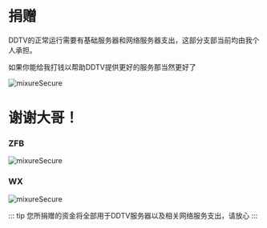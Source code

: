 # 捐赠
DDTV的正常运行需要有基础服务器和网络服务器支出，这部分支部当前均由我个人承担。  
  
如果你能给我打钱以帮助DDTV提供更好的服务那当然更好了  
  
  
  <img :src="$withBase('/生活.png')" alt="mixureSecure">
  <h1>谢谢大哥！</h1>

### ZFB
<img :src="$withBase('/ZFB.png')" alt="mixureSecure">

### WX
<img :src="$withBase('/WX.png')" alt="mixureSecure">

::: tip
您所捐赠的资金将全部用于DDTV服务器以及相关网络服务支出，请放心
:::